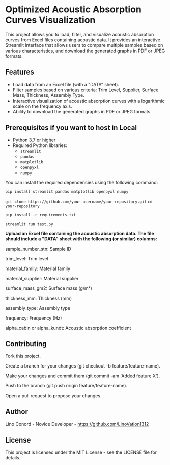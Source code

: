 # Optimized Acoustic Absorption Curves Visualization

This project allows you to load, filter, and visualize acoustic absorption curves from Excel files containing acoustic data. It provides an interactive Streamlit interface that allows users to compare multiple samples based on various characteristics, and download the generated graphs in PDF or JPEG formats.

## Features

- Load data from an Excel file (with a "DATA" sheet).
- Filter samples based on various criteria: Trim Level, Supplier, Surface Mass, Thickness, Assembly Type.
- Interactive visualization of acoustic absorption curves with a logarithmic scale on the frequency axis.
- Ability to download the generated graphs in PDF or JPEG formats.

## Prerequisites if you want to host in Local

- Python 3.7 or higher
- Required Python libraries:
  - `streamlit`
  - `pandas`
  - `matplotlib`
  - `openpyxl`
  - `numpy`

You can install the required dependencies using the following command:

```pip install streamlit pandas matplotlib openpyxl numpy```

```git clone https://github.com/your-username/your-repository.git```
```cd your-repository```

```pip install -r requirements.txt```

```streamlit run test.py```

**Upload an Excel file containing the acoustic absorption data. The file should include a "DATA" sheet with the following (or similar) columns:**

sample_number_stn: Sample ID

trim_level: Trim level

material_family: Material family

material_supplier: Material supplier

surface_mass_gm2: Surface mass (g/m²)

thickness_mm: Thickness (mm)

assembly_type: Assembly type

frequency: Frequency (Hz)

alpha_cabin or alpha_kundt: Acoustic absorption coefficient



## Contributing

Fork this project.

Create a branch for your changes (git checkout -b feature/feature-name).

Make your changes and commit them (git commit -am 'Added feature X').

Push to the branch (git push origin feature/feature-name).

Open a pull request to propose your changes.


## Author

Lino Conord - Novice Developer - https://github.com/LinoVation1312

## License

This project is licensed under the MIT License - see the LICENSE file for details.

